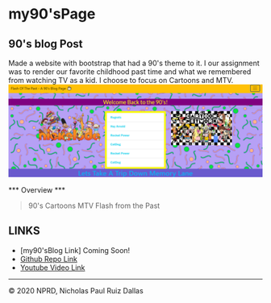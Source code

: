 # my90'sPage


## 90's blog Post

Made a website with bootstrap that had a 90's theme to it. I our assignment was to render our favorite childhood past time and what we remembered from watching TV as a kid. I choose to focus on Cartoons and MTV. 
![top logo](./photos/top.png)

*** Overview ***
> 90's Cartoons
> MTV
> Flash from the Past

## LINKS

- [my90'sBlog Link] Coming Soon!
- [Github Repo Link](https://github.com/nicholasd-uci/my90page)
- [Youtube Video Link](https://youtu.be/b8hc3MuRbb4)

- - -
© 2020 NPRD, Nicholas Paul Ruiz Dallas